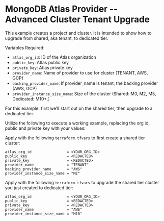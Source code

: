 # MongoDB Atlas Provider -- Advanced Cluster Tenant Upgrade
This example creates a project and cluster. It is intended to show how to upgrade from shared, aka tenant, to dedicated tier.

Variables Required:
- `atlas_org_id`: ID of the Atlas organization
- `public_key`: Atlas public key
- `private_key`: Atlas  private key
- `provider_name`: Name of provider to use for cluster (TENANT, AWS, GCP)
- `backing_provider_name`: If provider_name is tenant, the backing provider (AWS, GCP)
- `provider_instance_size_name`: Size of the cluster (Shared: M0, M2, M5, Dedicated: M10+.)

For this example, first we'll start out on the shared tier, then upgrade to a dedicated tier.

Utilize the following to execute a working example, replacing the org id, public and private key with your values:

Apply with the following `terraform.tfvars` to first create a shared tier cluster:
```
atlas_org_id                = <YOUR_ORG_ID>
public_key                  = <REDACTED>
private_key                 = <REDACTED>
provider_name               = "TENANT"
backing_provider_name       = "AWS"
provider_instance_size_name = "M2"
```

Apply with the following `terraform.tfvars` to upgrade the shared tier cluster you just created to dedicated tier:
```
atlas_org_id                = <YOUR_ORG_ID>
public_key                  = <REDACTED>
private_key                 = <REDACTED>
provider_name               = "AWS"
provider_instance_size_name = "M10"
